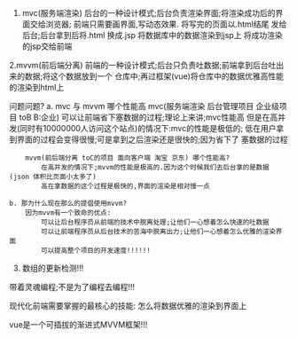 1. mvc(服务端渲染)
    后台的一种设计模式;后台负责渲染界面;将渲染成功后的界面交给浏览器;
    前端只需要画界面,写动态效果.  将写完的页面以.html结尾 发给 后台;后台拿到后将.html
    换成.jsp  将数据库中的数据渲染到jsp上  将成功渲染的jsp交给前端

2.mvvm(前后端分离)
    前端的一种设计模式;后台只负责吐数据;前端拿到后台吐出来的数据;将这个数据放到一个
    仓库中;再过框架(vue)将仓库中的数据优雅高性能的渲染到html上

问题问题?
    a. mvc 与 mvvm 哪个性能高
        mvc(服务端渲染 后台管理项目 企业级项目 toB B:企业)
            可以让前端省下塞数据的过程;理论上来讲;mvc性能高
            但是在高并发(同时有10000000人访问这个站点)的情况下:mvc的性能是极低的;
            低在用户拿到界面的过程会变得很慢;可是拿到之后渲染还是很快的;因为省下了
            塞数据的过程

        mvvm(前后端分离 toC的项目 面向客户端 淘宝 京东) 哪个性能高?
            在高并发的情况下;mvvm的性能是极高的.因为这个时候我们去后台拿的是数据(json 体积比页面小太多了)
            高在拿数据的这个过程是极快的,界面的渲染是相对慢一点

    b. 那为什么现在那么的提倡使用mvvm?
        因为mvvm有一个致命的优点:
            可以让后台程序员从前端的技术中脱离处理;让他们一心想着怎么快速的吐数据
            可以让前端程序员从后台技术的苦海中脱离出力;让他们一心想着怎么优雅的渲染界面
            可以提高整个项目的开发速度!!!!!!


3. 数组的更新检测!!!


带着灵魂编程;不是为了编程去编程!!!

现代化前端需要掌握的最核心的技能: 怎么将数据优雅的渲染到界面上

vue是一个可插拔的渐进式MVVM框架!!!

